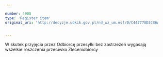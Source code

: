 ```yaml
---

number: 4908
type: 'Register item'
original_uri: 'http://decyzje.uokik.gov.pl/nd_wz_um.nsf/0/C447778D3C86A039C1257B8D0030CD1D?OpenDocument'


---
```


W skutek przyjęcia przez Odbiorcę przesyłki bez zastrzeżeń wygasają wszelkie roszczenia przeciwko Zleceniobiorcy
